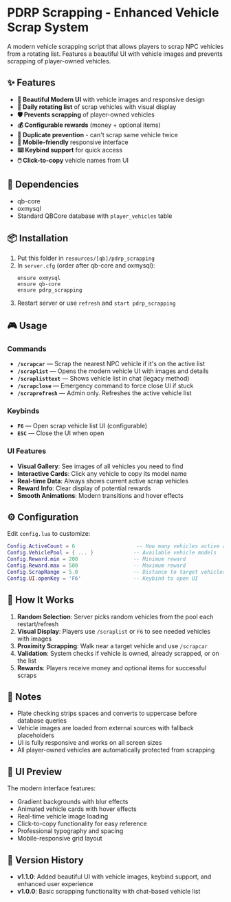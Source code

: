 # PDRP Scrapping - Enhanced Vehicle Scrap System

A modern vehicle scrapping script that allows players to scrap NPC vehicles from a rotating list. Features a beautiful UI with vehicle images and prevents scrapping of player-owned vehicles.

## ✨ Features

- **🎨 Beautiful Modern UI** with vehicle images and responsive design
- **🔄 Daily rotating list** of scrap vehicles with visual display
- **🛡️ Prevents scrapping** of player-owned vehicles
- **💰 Configurable rewards** (money + optional items)
- **🚫 Duplicate prevention** - can't scrap same vehicle twice
- **📱 Mobile-friendly** responsive interface
- **⌨️ Keybind support** for quick access
- **🖱️ Click-to-copy** vehicle names from UI

## 🔧 Dependencies
- qb-core
- oxmysql
- Standard QBCore database with `player_vehicles` table

## 📦 Installation
1. Put this folder in `resources/[qb]/pdrp_scrapping`
2. In `server.cfg` (order after qb-core and oxmysql):
   ```
   ensure oxmysql
   ensure qb-core
   ensure pdrp_scrapping
   ```
3. Restart server or use `refresh` and `start pdrp_scrapping`

## 🎮 Usage

### Commands
- **`/scrapcar`** — Scrap the nearest NPC vehicle if it's on the active list
- **`/scraplist`** — Opens the modern vehicle UI with images and details
- **`/scraplisttext`** — Shows vehicle list in chat (legacy method)
- **`/scrapclose`** — Emergency command to force close UI if stuck
- **`/scraprefresh`** — Admin only. Refreshes the active vehicle list

### Keybinds
- **`F6`** — Open scrap vehicle list UI (configurable)
- **`ESC`** — Close the UI when open

### UI Features
- **Visual Gallery**: See images of all vehicles you need to find
- **Interactive Cards**: Click any vehicle to copy its model name
- **Real-time Data**: Always shows current active scrap vehicles
- **Reward Info**: Clear display of potential rewards
- **Smooth Animations**: Modern transitions and hover effects

## ⚙️ Configuration

Edit `config.lua` to customize:

```lua
Config.ActiveCount = 6                    -- How many vehicles active at once
Config.VehiclePool = { ... }             -- Available vehicle models
Config.Reward.min = 200                  -- Minimum reward
Config.Reward.max = 500                  -- Maximum reward
Config.ScrapRange = 5.0                  -- Distance to target vehicles
Config.UI.openKey = 'F6'                 -- Keybind to open UI
```

## 🎯 How It Works

1. **Random Selection**: Server picks random vehicles from the pool each restart/refresh
2. **Visual Display**: Players use `/scraplist` or `F6` to see needed vehicles with images
3. **Proximity Scrapping**: Walk near a target vehicle and use `/scrapcar`
4. **Validation**: System checks if vehicle is owned, already scrapped, or on the list
5. **Rewards**: Players receive money and optional items for successful scraps

## 📝 Notes
- Plate checking strips spaces and converts to uppercase before database queries
- Vehicle images are loaded from external sources with fallback placeholders
- UI is fully responsive and works on all screen sizes
- All player-owned vehicles are automatically protected from scrapping

## 🎨 UI Preview
The modern interface features:
- Gradient backgrounds with blur effects
- Animated vehicle cards with hover effects
- Real-time vehicle image loading
- Click-to-copy functionality for easy reference
- Professional typography and spacing
- Mobile-responsive grid layout

## 🔄 Version History
- **v1.1.0**: Added beautiful UI with vehicle images, keybind support, and enhanced user experience
- **v1.0.0**: Basic scrapping functionality with chat-based vehicle list